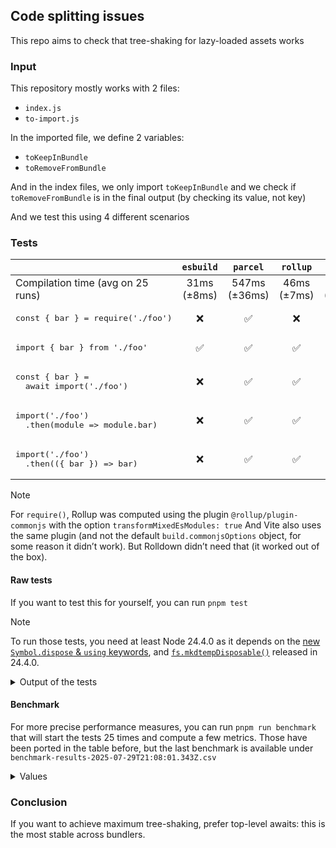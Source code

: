 ## Code splitting issues

This repo aims to check that tree-shaking for lazy-loaded assets works

### Input

This repository mostly works with 2 files:

- `index.js`
- `to-import.js`

In the imported file, we define 2 variables:

- `toKeepInBundle`
- `toRemoveFromBundle`

And in the index files, we only import `toKeepInBundle` and we check if `toRemoveFromBundle` is in the final output (by checking its value, not key)

And we test this using 4 different scenarios

### Tests

|                                                              |   `esbuild`    |     `parcel`     |    `rollup`    |    `rspack`    |    `vite`    |  `rolldown`  |         `rsbuild`         |
| ------------------------------------------------------------ | :------------: | :--------------: | :------------: | :------------: | :----------: | :----------: | :-----------------------: |
| Compilation time (avg on 25 runs)                            | 31ms<br>(±8ms) | 547ms<br>(±36ms) | 46ms<br>(±7ms) | 62ms<br>(±7ms) | 123ms (±8ms) | 38ms (±13ms) | 78ms<br>(±12ms) <tr></tr> |
| <pre>const { bar } = require('./foo')</pre>                  |       ❌       |        ✅        |       ❌       |       ❌       |      ❌      |      ❌      |       ❌ <tr></tr>        |
| <pre>import { bar } from './foo'</pre>                       |       ✅       |        ✅        |       ✅       |       ✅       |      ✅      |      ✅      |       ✅ <tr></tr>        |
| <pre>const { bar } =&#13;  await import('./foo')</pre>       |       ❌       |        ✅        |       ✅       |       ✅       |      ✅      |      ✅      |       ✅ <tr></tr>        |
| <pre>import('./foo')&#13;  .then(module => module.bar)</pre> |       ❌       |        ✅        |       ✅       |       ❌       |      ❌      |      ✅      |       ❌ <tr></tr>        |
| <pre>import('./foo')&#13;  .then(({ bar }) => bar)</pre>     |       ❌       |        ✅        |       ✅       |       ❌       |      ✅      |      ✅      |            ❌             |

> [!Note]
> For `require()`, Rollup was computed using the plugin `@rollup/plugin-commonjs` with the option `transformMixedEsModules: true`
> And Vite also uses the same plugin (and not the default `build.commonjsOptions` object, for some reason it didn’t work).
> But Rolldown didn’t need that (it worked out of the box).

#### Raw tests

If you want to test this for yourself, you can run `pnpm test`

> [!Note]
> To run those tests, you need at least Node 24.4.0 as it depends on the [new `Symbol.dispose` & `using` keywords](https://github.com/tc39/proposal-explicit-resource-management), and [`fs.mkdtempDisposable()`](https://nodejs.org/api/fs.html#fspromisesmkdtempdisposableprefix-options) released in 24.4.0.

<details><summary>Output of the tests</summary>

```
> node --test tests/\*.test.mjs

▶ builds and tree-shakes using esbuild
  ✔ properly bundles important variables (0.628417ms)
  ✔ ❌ FAILURE: tree shakes sync require destructuring (0.669917ms)
  ✔ ❌ FAILURE: tree shakes sync require module (0.255042ms)
  ✔ ❌ FAILURE: tree shakes sync require chaining (0.22125ms)
  ✔ tree shakes sync modules (0.068084ms)
  ✔ ❌ FAILURE: tree shakes async modules top level awaited (0.095333ms)
  ✔ ❌ FAILURE: tree shakes async modules import() whole module (0.0965ms)
  ✔ ❌ FAILURE: tree shakes async modules import() + picked (0.088458ms)
✔ builds and tree-shakes using esbuild (28.255292ms)

▶ builds and tree-shakes using parcel
  ✔ properly bundles important variables (0.73575ms)
  ✔ tree shakes sync require destructuring (0.065375ms)
  ✔ tree shakes sync require module (0.039875ms)
  ✔ tree shakes sync require chaining (0.035583ms)
  ✔ tree shakes sync modules (0.042084ms)
  ✔ tree shakes async modules top level awaited (0.034208ms)
  ✔ tree shakes async modules import() whole module (0.031709ms)
  ✔ tree shakes async modules import() + picked (0.033375ms)
✔ builds and tree-shakes using parcel (550.783458ms)

▶ builds and tree-shakes using rolldown
  ✔ properly bundles important variables (0.72675ms)
  ✔ ❌ FAILURE: tree shakes sync require destructuring (0.642125ms)
  ✔ ❌ FAILURE: tree shakes sync require module (0.242959ms)
  ✔ ❌ FAILURE: tree shakes sync require chaining (0.222291ms)
  ✔ tree shakes sync modules (0.061083ms)
  ✔ tree shakes async modules top level awaited (0.049584ms)
  ✔ tree shakes async modules import() whole module (0.049916ms)
  ✔ tree shakes async modules import() + picked (0.060709ms)
✔ builds and tree-shakes using rolldown (28.376167ms)

▶ builds and tree-shakes using rollup
  ✔ properly bundles important variables (0.585667ms)
  ✔ ❌ FAILURE: tree shakes sync require destructuring (0.638792ms)
  ✔ ❌ FAILURE: tree shakes sync require module (0.164459ms)
  ✔ ❌ FAILURE: tree shakes sync require chaining (0.208666ms)
  ✔ tree shakes sync modules (0.05275ms)
  ✔ tree shakes async modules top level awaited (0.049083ms)
  ✔ tree shakes async modules import() whole module (0.04575ms)
  ✔ tree shakes async modules import() + picked (0.042209ms)
✔ builds and tree-shakes using rollup (53.577042ms)

▶ builds and tree-shakes using rsbuild
  ✔ properly bundles important variables (0.833667ms)
  ✔ ❌ FAILURE: tree shakes sync require destructuring (0.470416ms)
  ✔ ❌ FAILURE: tree shakes sync require module (0.1145ms)
  ✔ ❌ FAILURE: tree shakes sync require chaining (0.103375ms)
  ✔ tree shakes sync modules (0.075833ms)
  ✔ tree shakes async modules top level awaited (0.073167ms)
  ✔ ❌ FAILURE: tree shakes async modules import() whole module (0.128375ms)
  ✔ ❌ FAILURE: tree shakes async modules import() + picked (0.109833ms)
✔ builds and tree-shakes using rsbuild (73.163417ms)

▶ builds and tree-shakes using rspack
  ✔ properly bundles important variables (0.9665ms)
  ✔ ❌ FAILURE: tree shakes sync require destructuring (0.500084ms)
  ✔ ❌ FAILURE: tree shakes sync require module (0.12675ms)
  ✔ ❌ FAILURE: tree shakes sync require chaining (0.116042ms)
  ✔ tree shakes sync modules (0.053917ms)
  ✔ tree shakes async modules top level awaited (0.056334ms)
  ✔ ❌ FAILURE: tree shakes async modules import() whole module (0.107625ms)
  ✔ ❌ FAILURE: tree shakes async modules import() + picked (0.122417ms)
✔ builds and tree-shakes using rspack (55.529375ms)

▶ builds and tree-shakes using vite
  ✔ properly bundles important variables (1.106541ms)
  ✔ ❌ FAILURE: tree shakes sync require destructuring (0.476667ms)
  ✔ ❌ FAILURE: tree shakes sync require module (0.124417ms)
  ✔ ❌ FAILURE: tree shakes sync require chaining (0.103584ms)
  ✔ tree shakes sync modules (0.05275ms)
  ✔ tree shakes async modules top level awaited (0.044583ms)
  ✔ ❌ FAILURE: tree shakes async modules import() whole module (0.085167ms)
  ✔ tree shakes async modules import() + picked (0.04725ms)
✔ builds and tree-shakes using vite (115.024625ms)
```

</details>

#### Benchmark

For more precise performance measures, you can run `pnpm run benchmark` that will start the tests 25 times and compute a few metrics.
Those have been ported in the table before, but the last benchmark is available under `benchmark-results-2025-07-29T21:08:01.343Z.csv`

<details><summary>Values</summary>

```
🎉 Benchmark completed in 27.89 seconds
📄 Results saved to: benchmark-results-2025-07-29T21:08:01.343Z.csv

📊 Summary Statistics:
==================================================
esbuild:
  Average: 30.74ms
  Median:  29.90ms
  Stddev:  8.16ms
  Min:     20.21ms
  Max:     54.36ms

parcel:
  Average: 547.04ms
  Median:  545.32ms
  Stddev:  35.86ms
  Min:     499.00ms
  Max:     625.70ms

rolldown:
  Average: 38.05ms
  Median:  37.21ms
  Stddev:  12.83ms
  Min:     12.30ms
  Max:     65.26ms

rollup:
  Average: 45.86ms
  Median:  43.76ms
  Stddev:  7.19ms
  Min:     34.64ms
  Max:     63.95ms

rsbuild:
  Average: 78.44ms
  Median:  77.25ms
  Stddev:  11.90ms
  Min:     65.47ms
  Max:     116.25ms

rspack:
  Average: 61.86ms
  Median:  59.83ms
  Stddev:  7.02ms
  Min:     53.28ms
  Max:     78.04ms

vite:
  Average: 123.36ms
  Median:  119.62ms
  Stddev:  7.77ms
  Min:     114.72ms
  Max:     138.90ms
```

</details>

### Conclusion

If you want to achieve maximum tree-shaking, prefer top-level awaits: this is the most stable across bundlers.

